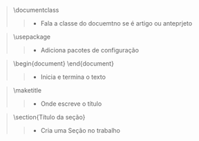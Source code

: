 
> \documentclass 
>>- Fala a classe do docuemtno se é artigo ou anteprjeto

> \usepackage
>>- Adiciona pacotes de configuração

> \begin{document}
> \end{document}
>>- Inicia e termina o texto

> \maketitle
>>- Onde escreve o título

> \section{Título da seção}
>>- Cria uma Seção no trabalho